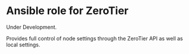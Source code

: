 # Ansible role for ZeroTier

Under Development.

Provides full control of node settings through the ZeroTier API as well as local settings.

